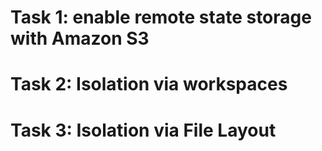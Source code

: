 # Task 1: enable remote state storage with Amazon S3

# Task 2: Isolation via workspaces

# Task 3: Isolation via File Layout
